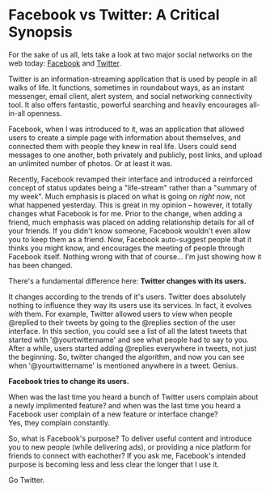 # Facebook vs Twitter: A Critical Synopsis

  For the sake of us all, lets take a look at two major social networks on the web today: [Facebook](http://facebook.com "Facebook") and [Twitter](http://twitter.com/kennethreitz).

 Twitter is an information\-streaming application that is used by people in all walks of life. It functions, sometimes in roundabout ways, as an instant messenger, email client, alert system, and social networking connectivity tool. It also offers fantastic, powerful searching and heavily encourages all\-in\-all openness.

 Facebook, when I was introduced to it, was an application that allowed users to create a simple page with information about themselves, and connected them with people they knew in real life. Users could send messages to one another, both privately and publicly, post links, and upload an unlimited number of photos. Or at least it was.

 Recently, Facebook revamped their interface and introduced a reinforced concept of status updates being a "life\-stream" rather than a "summary of my week". Much emphasis is placed on what is going on *right now*, not what happened yesterday. This is great in my opinion – however, it totally changes what Facebook is for me. Prior to the change, when adding a friend, much emphasis was placed on adding relationship details for all of your friends. If you didn't know someone, Facebook wouldn't even allow you to keep them as a friend. Now, Facebook auto\-suggest people that it thinks you might know, and encourages the meeting of people through Facebook itself. Nothing wrong with that of course... I'm just showing how it has been changed.

 There's a fundamental difference here: **Twitter changes with its users.**

 It changes according to the trends of it's users. Twitter does absolutely nothing to influence they way its users use its services. In fact, it evolves *with* them. For example, Twitter allowed users to view when people @replied to their tweets by going to the @replies section of the user interface. In this section, you could see a list of all the latest tweets that started with '@yourtwittername' and see what people had to say to you. After a while, users started adding @replies everywhere in tweets, not just the beginning. So, twitter changed the algorithm, and now you can see when '@yourtwittername' is mentioned anywhere in a tweet. Genius.

 **Facebook tries to change its users.**

 When was the last time you heard a bunch of Twitter users complain about a newly implimented feature? and when was the last time you heard a Facebook user complain of a new feature or interface change?  
Yes, they complain constantly.

 So, what is Facebook's purpose? To deliver useful content and introduce you to new people (while delivering ads), or providing a nice platform for friends to connect with eachother? If you ask me, Facebook's intended purpose is becoming less and less clear the longer that I use it.

 Go Twitter.

  